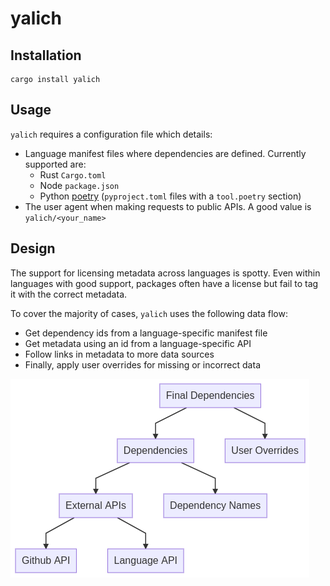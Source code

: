 # yalich

## Installation

```
cargo install yalich
```

## Usage

`yalich` requires a configuration file which details:

- Language manifest files where dependencies are defined. Currently supported are:
  - Rust `Cargo.toml`
  - Node `package.json`
  - Python [poetry](https://github.com/python-poetry/poetry) (`pyproject.toml` files with a `tool.poetry` section)
- The user agent when making requests to public APIs. A good value is `yalich/<your_name>`

## Design

The support for licensing metadata across languages is spotty. Even within languages with good support, packages often have a license but fail to tag it with the correct metadata.

To cover the majority of cases, `yalich` uses the following data flow:

- Get dependency ids from a language-specific manifest file
- Get metadata using an id from a language-specific API
- Follow links in metadata to more data sources
- Finally, apply user overrides for missing or incorrect data

![yalich data flow](https://github.com/tommilligan/yalich/blob/master/img/data-flow.png)
